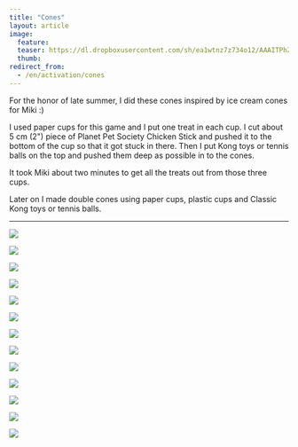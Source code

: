 ```yaml
---
title: "Cones"
layout: article
image:
  feature:
  teaser: https://dl.dropboxusercontent.com/sh/ea1wtnz7z734o12/AAAITPhZ8dtNTIshBPC3HnFUa/aktivointi/totterot/DSC40250-245px.jpg
  thumb:
redirect_from:
  - /en/activation/cones
---
```


For the honor of late summer, I did these cones inspired by ice cream cones for Miki :)

I used paper cups for this game and I put one treat in each cup. I cut about 5 cm (2") piece of Planet Pet Society Chicken Stick and pushed it to the bottom of the cup so that it got stuck in there. Then I put Kong toys or tennis balls on the top and pushed them deep as possible in to the cones.

It took Miki about two minutes to get all the treats out from those three cups.

Later on I made double cones using paper cups, plastic cups and Classic Kong toys or tennis balls.

---

[![](https://dl.dropboxusercontent.com/sh/ea1wtnz7z734o12/AAC-rSWKBeEy8iMbiQEiKZCma/aktivointi/totterot/DSC40250-800px.jpg)](https://dl.dropboxusercontent.com/sh/ea1wtnz7z734o12/AACFmkjiazMrap1gV7AZPXJoa/aktivointi/totterot/DSC40250.jpg)

[![](https://dl.dropboxusercontent.com/sh/ea1wtnz7z734o12/AABEGiCL4j0Iud8IR0O72Joxa/aktivointi/totterot/DSC40321-800px.jpg)](https://dl.dropboxusercontent.com/sh/ea1wtnz7z734o12/AADce8ADTg4tZTiYq91g28YXa/aktivointi/totterot/DSC40321.jpg)

[![](https://dl.dropboxusercontent.com/sh/ea1wtnz7z734o12/AABB6MP0YIw8VK5eX02246Lfa/aktivointi/totterot/DSC40349-800px.jpg)](https://dl.dropboxusercontent.com/sh/ea1wtnz7z734o12/AADpMQonIdl24cbLgUGQZaEoa/aktivointi/totterot/DSC40349.jpg)

[![](https://dl.dropboxusercontent.com/sh/ea1wtnz7z734o12/AAAYtM5rBx97u79dkgtQtVfTa/aktivointi/totterot/DSC40372-800px.jpg)](https://dl.dropboxusercontent.com/sh/ea1wtnz7z734o12/AADyuoGmgEI-KqtbZHonmWoDa/aktivointi/totterot/DSC40372.jpg)

[![](https://dl.dropboxusercontent.com/sh/ea1wtnz7z734o12/AAAXEd8sNpLYoGdkj0jAVvy_a/aktivointi/totterot/DSC40383-800px.jpg)](https://dl.dropboxusercontent.com/sh/ea1wtnz7z734o12/AACQdzycyXJfjDHd5o-iF1e7a/aktivointi/totterot/DSC40383.jpg)

[![](https://dl.dropboxusercontent.com/sh/ea1wtnz7z734o12/AADX11MbRLkzR31rpiTdfjIaa/aktivointi/totterot/DSC40415-800px.jpg)](https://dl.dropboxusercontent.com/sh/ea1wtnz7z734o12/AABSNSq94lBWOrav3_pYWE0La/aktivointi/totterot/DSC40415.jpg)

[![](https://dl.dropboxusercontent.com/sh/ea1wtnz7z734o12/AAAHz-j7KQxzPAnc36PHmMHWa/aktivointi/totterot/DSC40396-800px.jpg)](https://dl.dropboxusercontent.com/sh/ea1wtnz7z734o12/AADsDjVxbPb0OfqIonzrbHSba/aktivointi/totterot/DSC40396.jpg)

[![](https://dl.dropboxusercontent.com/sh/ea1wtnz7z734o12/AACnPX-Cys1B7c7Oh4dNgwU2a/aktivointi/totterot/DSC40449-800px.jpg)](https://dl.dropboxusercontent.com/sh/ea1wtnz7z734o12/AACjGDxDwBay0jGjewvefsHFa/aktivointi/totterot/DSC40449.jpg)

[![](https://dl.dropboxusercontent.com/sh/ea1wtnz7z734o12/AAA3nIUjp_AtghCwS14ITTrea/aktivointi/totterot/DSC48212-800px.jpg)](https://dl.dropboxusercontent.com/sh/ea1wtnz7z734o12/AAAEN6oqcEdnlYa3yv-rWuM1a/aktivointi/totterot/DSC48212.jpg)

[![](https://dl.dropboxusercontent.com/sh/ea1wtnz7z734o12/AAA61vtmzMBApPcFQsRHdUjZa/aktivointi/totterot/DSC48248-800px.jpg)](https://dl.dropboxusercontent.com/sh/ea1wtnz7z734o12/AAChba0Uoj9pL1cwPawVODyCa/aktivointi/totterot/DSC48248.jpg)

[![](https://dl.dropboxusercontent.com/sh/ea1wtnz7z734o12/AACNKXtPhJ7-wZbe4rfa0NF-a/aktivointi/totterot/DSC48243-800px.jpg)](https://dl.dropboxusercontent.com/sh/ea1wtnz7z734o12/AABi_pgmOiJSElpyNldv6OSia/aktivointi/totterot/DSC48243.jpg)

[![](https://dl.dropboxusercontent.com/sh/ea1wtnz7z734o12/AACt3Pe_yZ-SnS4eZvnyDLBwa/aktivointi/totterot/DSC56887-800px.jpg)](https://dl.dropboxusercontent.com/sh/ea1wtnz7z734o12/AAAvhevU6gB4FyaxhUIOoq-fa/aktivointi/totterot/DSC56887.jpg)

[![](https://dl.dropboxusercontent.com/sh/ea1wtnz7z734o12/AAAOnTIL_FRG63z2lOhYG2yWa/aktivointi/totterot/DSC56874-800px.jpg)](https://dl.dropboxusercontent.com/sh/ea1wtnz7z734o12/AABa1JImqdIEoE16UFz0Ch-8a/aktivointi/totterot/DSC56874.jpg)
